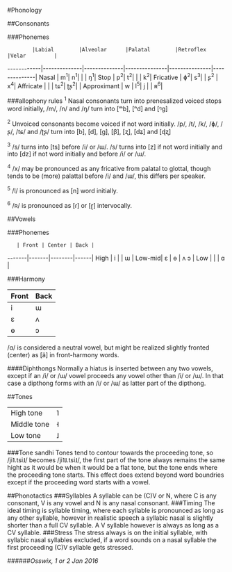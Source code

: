 #Phonology

##Consonants

###Phonemes

            |Labial        |Alveolar      |Palatal        |Retroflex      |Velar         |
------------|--------------|--------------|---------------|---------------|--------------|
Nasal       | m<sup>1</sup>| n<sup>1</sup>|               |               | ŋ<sup>1</sup>|
Stop        | p<sup>2</sup>| t<sup>2</sup>|               |               | k<sup>2</sup>|
Fricative   | ɸ<sup>2</sup>| s<sup>3</sup>|               | ʂ<sup>2</sup> | x<sup>4</sup>|
Affricate   |              |              | tɕ<sup>2</sup>| ʈʂ<sup>2</sup>|              |
Approximant | w            | l<sup>5</sup>| j             |               | ʀ<sup>6</sup>|

###allophony rules
<sup>1</sup> Nasal consonants turn into prenesalized voiced stops word initially, /m/, /n/ and /ŋ/ turn into [ᵐb], [ⁿd] and [ᵑg]

<sup>2</sup> Unvoiced consonants become voiced if not word initially. /p/, /t/, /k/, /ɸ/, /ʂ/, /tɕ/ and /ʈʂ/ turn into [b], [d], [g], [β], [ʐ], [dʑ] and [ɖʐ]

<sup>3</sup> /s/ turns into [ts] before /i/ or /ɯ/. /s/ turns into [z] if not word initially and into [dz] if not word initially and before /i/ or /ɯ/.

<sup>4</sup> /x/ may be pronounced as any fricative from palatal to glottal, though tends to be (more) palattal before /i/ and /ɯ/, this differs per speaker.

<sup>5</sup> /l/ is pronounced as [n] word initially.

<sup>6</sup> /ʀ/ is pronounced as [ɾ] or [ɽ] intervocally.

##Vowels

###Phonemes

       | Front | Center | Back |
-------|-------|--------|------|
High   | i     |        | ɯ    |
Low-mid| ɛ     | ɵ      | ʌ ɔ  |
Low    |       |        | ɑ    |

###Harmony

Front|Back|
-----|----|
 i   | ɯ  |
 ɛ   | ʌ  |
 ɵ   | ɔ  |

/ɑ/ is considered a neutral vowel, but might be realized slightly fronted (center) as [ä] in front-harmony words.
 
####Diphthongs
Normally a hiatus is inserted between any two vowels, except if an /i/ or /ɯ/ vowel proceeds any vowel other than /i/ or /ɯ/. In that case a dipthong forms with an /i/ or /ɯ/ as latter part of the dipthong.

##Tones
<table>
<tr><td>High tone</td><td>˥</td></tr>
<tr><td>Middle tone</td><td>˧</td></tr>
<tr><td>Low tone</td><td>˩</td></tr>
</table>
###Tone sandhi
Tones tend to contour towards the proceeding tone, so /ji˥.tsi˩/ becomes /ji˥˩.tsi˩/, the first part of the tone always remains the same hight as it would be when it would be a flat tone, but the tone ends where the proceeding tone starts.
This effect does extend beyond word boundries except if the proceeding word starts with a vowel.

##Phonotactics
###Syllables
A syllable can be (C)V or N, where C is any consonant, V is any vowel and N is any nasal consonant.
###Timing
The ideal timing is syllable timing, where each syllable is pronounced as long as any other syllable, however in realistic speech a syllabic nasal is slightly shorter than a full CV syllable. A V syllable however is always as long as a CV syllable.
###Stress
The stress always is on the initial syllable, with syllabic nasal syllables excluded, if a word sounds on a nasal syllable the first proceeding (C)V syllable gets stressed.

######*Osswix, 1 or 2 Jan 2016* 
